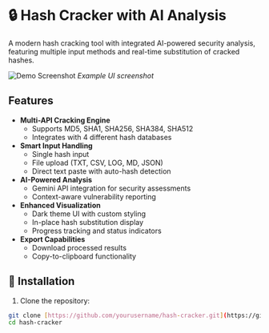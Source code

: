 # 🔒 Hash Cracker with AI Analysis

A modern hash cracking tool with integrated AI-powered security analysis, featuring multiple input methods and real-time substitution of cracked hashes.

![Demo Screenshot](https://via.placeholder.com/800x500.png/2d2d2d/ffffff?text=Hash+Cracker+Pro+UI) *Example UI screenshot*

## Features

- **Multi-API Cracking Engine**
    - Supports MD5, SHA1, SHA256, SHA384, SHA512
    - Integrates with 4 different hash databases
- **Smart Input Handling**
    - Single hash input
    - File upload (TXT, CSV, LOG, MD, JSON)
    - Direct text paste with auto-hash detection
- **AI-Powered Analysis**
    - Gemini API integration for security assessments
    - Context-aware vulnerability reporting
- **Enhanced Visualization**
    - Dark theme UI with custom styling
    - In-place hash substitution display
    - Progress tracking and status indicators
- **Export Capabilities**
    - Download processed results
    - Copy-to-clipboard functionality

## 🚀 Installation

1. Clone the repository:
```bash
git clone [https://github.com/yourusername/hash-cracker.git](https://github.com/yourusername/hash-cracker.git)
cd hash-cracker
